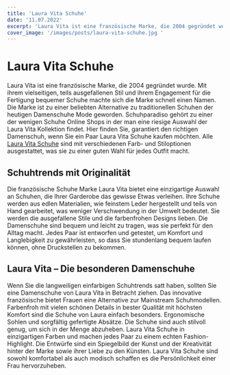 ```yaml
---
title: 'Laura Vita Schuhe'
date: '11.07.2022'
excerpt: 'Laura Vita ist eine französische Marke, die 2004 gegründet wurde. Mit ihrem vielseitigen, teils ausgefallenen Stil und ihrem Engagement für die Fertigung bequemer Schuhe machte sich die Marke schnell einen Namen.'
cover_image: '/images/posts/laura-vita-schuhe.jpg '
---
```




# Laura Vita Schuhe
Laura Vita ist eine französische Marke, die 2004 gegründet wurde. Mit ihrem vielseitigen, teils ausgefallenen Stil und ihrem Engagement für die Fertigung bequemer Schuhe machte sich die Marke schnell einen Namen. Die Marke ist zu einer beliebten Alternative zu traditionellen Schuhen der heutigen Damenschuhe Mode geworden. Schuhparadiso gehört zu einer der wenigen Schuhe Online Shops in der man eine riesige Auswahl der Laura Vita Kollektion findet. Hier finden Sie, garantiert den richtigen Damenschuh, wenn Sie ein Paar Laura Vita Schuhe kaufen möchten. Alle [Laura Vita Schuhe](https://www.schuhparadiso.de/marken/laura-vita/) sind mit verschiedenen Farb- und Stiloptionen ausgestattet, was sie zu einer guten Wahl für jedes Outfit macht.

## Schuhtrends mit Originalität
Die französische Schuhe Marke Laura Vita bietet eine einzigartige Auswahl an Schuhen, die Ihrer Garderobe das gewisse Etwas verleihen. Ihre Schuhe werden aus edlen Materialien, wie feinstem Leder hergestellt und teils von Hand gearbeitet, was weniger Verschwendung in der Umwelt bedeutet. Sie werden die ausgefallene Stile und die farbenfrohen Designs lieben. Die Damenschuhe sind bequem und leicht zu tragen, was sie perfekt für den Alltag macht. Jedes Paar ist entworfen und getestet, um Komfort und Langlebigkeit zu gewährleisten, so dass Sie stundenlang bequem laufen können, ohne Druckstellen zu bekommen.

## Laura Vita – Die besonderen Damenschuhe
Wenn Sie die langweiligen einfarbigen Schuhtrends satt haben, sollten Sie eine Damenschuhe von Laura Vita in Betracht ziehen. Das innovative französische bietet Frauen eine Alternative zur Mainstream Schuhmodellen. Farbenfroh mit vielen schönen Details in bester Qualität mit höchsten Komfort sind die Schuhe von Laura einfach besonders. Ergonomische Sohlen und sorgfältig gefertigte Absätze. Die Schuhe sind auch stilvoll genug, um sich in der Menge abzuheben.
Laura Vita Schuhe in einzigartigen Farben und machen jedes Paar zu einem echten Fashion-Highlight. Die Entwürfe sind ein Spiegelbild der Kunst und der Kreativität hinter der Marke sowie ihrer Liebe zu den Künsten.
Laura Vita Schuhe sind sowohl komfortabel als auch modisch schaffen es die Persönlichkeit einer Frau hervorzuheben. 

